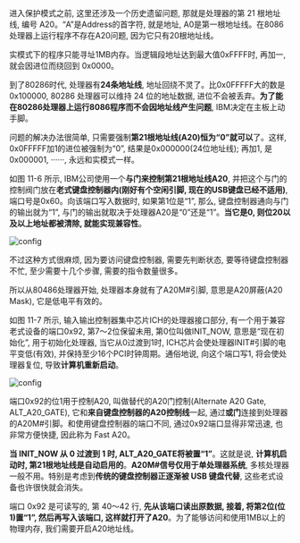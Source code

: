 进入保护模式之前, 这里还涉及一个历史遗留问题, 那就是处理器的第 21 根地址线, 编号 A20。“A”是Address的首字符, 就是地址, A0是第一根地址线。在8086处理器上运行程序不存在A20问题, 因为它只有20根地址线。

实模式下的程序只能寻址1MB内存。当逻辑段地址达到最大值0xFFFF时, 再加一, 就会因进位而绕回到 0x0000。

到了80286时代, 处理器有**24条地址线**, 地址回绕不灵了。比0x0FFFFF大的数是0x100000, 80286 处理器可以维持 24 位的地址数据, 进位不会被丢弃。**为了能在80286处理器上运行8086程序而不会因地址线产生问题**, IBM决定在主板上动手脚。

问题的解决办法很简单, 只需要强制**第21根地址线(A20)恒为“0”就可以**了。这样, 0x0FFFFF加1的进位被强制为“0”, 结果是0x000000(24位地址线); 再加1, 是0x000001, ······, 永远和实模式一样。

如图 11-6 所示, IBM公司使用一个**与门来控制第21根地址线A20**, 并把这个与门的控制阀门放在**老式键盘控制器内(刚好有个空闲引脚, 现在的USB键盘已经不适用)**, 端口号是0x60。向该端口写入数据时, 如果第1位是“1”, 那么, 键盘控制器通向与门的输出就为“1”, 与门的输出就取决于处理器A20是“0”还是“1”。**当它是0, 则位20以及以上地址都被清除, 就能实现兼容性**。

![config](images/12.png)

不过这种方式很麻烦, 因为要访问键盘控制器, 需要先判断状态, 要等待键盘控制器不忙, 至少需要十几个步骤, 需要的指令数量很多。

所以从80486处理器开始, 处理器本身就有了A20M#引脚, 意思是A20屏蔽(A20 Mask), 它是低电平有效的。

如图 11-7 所示, 输入输出控制器集中芯片ICH的处理器接口部分, 有一个用于兼容老式设备的端口0x92, 第7～2位保留未用, 第0位叫做INIT\_NOW, 意思是“现在初始化”, 用于初始化处理器, 当它从0过渡到1时, ICH芯片会使处理器INIT#引脚的电平变低(有效), 并保持至少16个PCI时钟周期。通俗地说, 向这个端口写1, 将会使处理器复位, 导致**计算机重新启动**。

![config](images/8.png)

端口0x92的位1用于控制A20, 叫做替代的A20门控制(Alternate A20 Gate, ALT\_A20\_GATE), 它和**来自键盘控制器的A20控制线**一起, 通过**或门**连接到处理器的A20M#引脚。和使用键盘控制器的端口不同, 通过0x92端口显得非常迅速, 也非常方便快捷, 因此称为 Fast A20。

**当 INIT\_NOW 从 0 过渡到 1 时, ALT\_A20\_GATE将被置“1”**。这就是说, **计算机启动时, 第21根地址线是自动启用的**。**A20M#信号仅用于单处理器系统**, 多核处理器一般不用。特别是考虑到**传统的键盘控制器正逐渐被 USB 键盘代替**, 这些老式设备也许很快就会消失。

端口 0x92 是可读写的, 第 40～42 行, **先从该端口读出原数据, 接着, 将第2位(位1)置“1”, 然后再写入该端口, 这样就打开了A20**。为了能够访问和使用1MB以上的物理内存, 我们需要开启A20地址线。